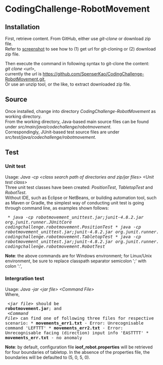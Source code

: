 # CodingChallenge-RobotMovement

## Installation
First, retrieve content. From GitHub, either use _git-clone_ or download zip file.<br/>
Refer to <a href="image/finding-url-or-zip-file.jpg">screenshot</a> to see how to (1) get url for git-cloning or (2) download zip file.

Then execute the command in following syntax to git-clone the content:<br/>
_git clone &lt;url&gt;_, <br/>
currently the url is https://github.com/SpenserKao/CodingChallenge-RobotMovement.git, <br/>
Or use an unzip tool, or the like, to extract downloaded zip file.
  
## Source
Once installed, change into directory _CodingChallenge-RobotMovement_ as working directory.<br/>
From the working directory, Java-based main source files can be found under _src/main/java/codechallenge/robotmovement_.<br/>
Correspondingly, JUnit-based test source files are under _src/test/java/codechallenge/robotmovement_.

## Test
### Unit test
   Usage: _Java -cp &lt;class search path of directories and zip/jar files&gt; &lt;Unit test class&gt;_<br/>
	Three unit test classes have been created: _PositionTest_, _TabletopTest_ and _RobotTest_.<br/>
	Without IDE, such as Eclipse or NetBeans, or building automation tool, such as Maven or Gradle, the simplest way of conducting unit test is going through command line, as examples shown follows:
	<pre>
	   * _java -cp robotmovement_unittest.jar;junit-4.8.2.jar org.junit.runner.JUnitCore codingchallenge.robotmovement.PositionTest_
	   * _java -cp robotmovement_unittest.jar;junit-4.8.2.jar org.junit.runner.JUnitCore codingchallenge.robotmovement.TabletopTest_
	   * _java -cp robotmovement_unittest.jar;junit-4.8.2.jar org.junit.runner.JUnitCore codingchallenge.robotmovement.RobotTest_
	</pre>
  **Note**: the above commands are for Windows environment; for Linux/Unix environment, be sure to replace classpath separator semicolon ';' with colon ':', 

### Intergration test
   Usage: _Java -jar &lt;jar file&gt; &lt;Command File&gt;_<br/>
	 Where, 
	 <pre>
		_&lt;jar file&gt;_ should be __robotmovement.jar__; and <br/>
		_&lt;Command File&gt;_ can find one of following three files for respective scenario:
		   * __movements_err1.txt__ - Error: Unrecognisable command 'LEFTTT'
		   * __movements_err2.txt__ - Error: Unrecognisable facing (direction) input info 'EASTTTT'
		   * __movements_err.txt__ - no anomaly	
	</pre>
  **Note**: by default, configuration file __ioof_robot.properties__ will be retrieved for four boundaries of tabletop. In the absence of the properties file, the boundaries will be defaulted to (5, 0, 5, 0).

